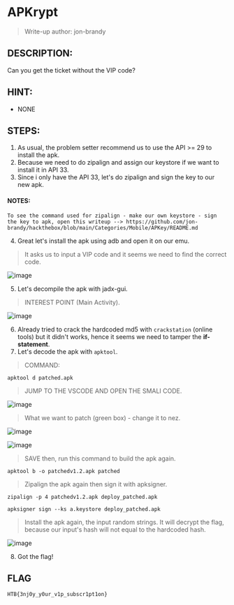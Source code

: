 # APKrypt
> Write-up author: jon-brandy
## DESCRIPTION:
Can you get the ticket without the VIP code?
## HINT:
- NONE
## STEPS:
1. As usual, the problem setter recommend us to use the API >= 29 to install the apk.
2. Because we need to do zipalign and assign our keystore if we want to install it in API 33.
3. Since i only have the API 33, let's do zipalign and sign the key to our new apk.

#### NOTES:

```
To see the command used for zipalign - make our own keystore - sign the key to apk, open this writeup --> https://github.com/jon-brandy/hackthebox/blob/main/Categories/Mobile/APKey/README.md
```

4. Great let's install the apk using adb and open it on our emu.

> It asks us to input a VIP code and it seems we need to find the correct code.

![image](https://github.com/jon-brandy/hackthebox/assets/70703371/44e2709f-4442-459b-a39b-93440e518c04)


5. Let's decompile the apk with jadx-gui.

> INTEREST POINT (Main Activity).

![image](https://github.com/jon-brandy/hackthebox/assets/70703371/0db36b9d-d4c0-482d-8bac-aea16c68df75)


6. Already tried to crack the hardcoded md5 with `crackstation` (online tools) but it didn't works, hence it seems we need to tamper the **if-statement**.
7. Let's decode the apk with `apktool`.

> COMMAND:

```
apktool d patched.apk
```

> JUMP TO THE VSCODE AND OPEN THE SMALI CODE.

![image](https://github.com/jon-brandy/hackthebox/assets/70703371/bdf8e9ce-ecb2-4d02-97b2-3fca40633b68)


> What we want to patch (green box) - change it to nez.

![image](https://github.com/jon-brandy/hackthebox/assets/70703371/a09859b9-a3d8-4aba-aaeb-ef7f23b1bf4d)


![image](https://github.com/jon-brandy/hackthebox/assets/70703371/cc1563bc-cb2b-4bac-9f46-f0bc0466d06c)


> SAVE then, run this command to build the apk again.

```
apktool b -o patchedv1.2.apk patched
```

> Zipalign the apk again then sign it with apksigner.

```
zipalign -p 4 patchedv1.2.apk deploy_patched.apk
```

```
apksigner sign --ks a.keystore deploy_patched.apk
```

> Install the apk again, the input random strings. It will decrypt the flag, because our input's hash will not equal to the hardcoded hash.

![image](https://github.com/jon-brandy/hackthebox/assets/70703371/a816c5b2-db63-4fd3-8938-346aa3d1e86c)


8. Got the flag!

## FLAG

```
HTB{3nj0y_y0ur_v1p_subscr1pt1on}
```


